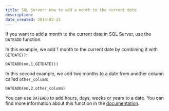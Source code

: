 ```yaml
---
title: SQL Server: How to add a month to the current date
description: 
date_created: 2014-02-24
---
```


If you want to add a month to the current date in SQL Server, use the `DATEADD` function.

In this example, we add 1 month to the current date by combining it with `GETDATE()`:

```
DATEADD(mm,1,GETDATE())

```

In this second example, we add two months to a date from another column called `other_column`:

```
DATEADD(mm,2,other_column)

```

You can use `DATEADD` to add hours, days, weeks or years to a date. You can find more information about this function in the [documentation](http://technet.microsoft.com/en-us/library/ms186819.aspx).

